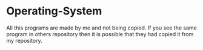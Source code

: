 # Operating-System

All this programs are made by me and not being copied.
If you see the same program in others repository then it is possible that they had copied it from my repository.
